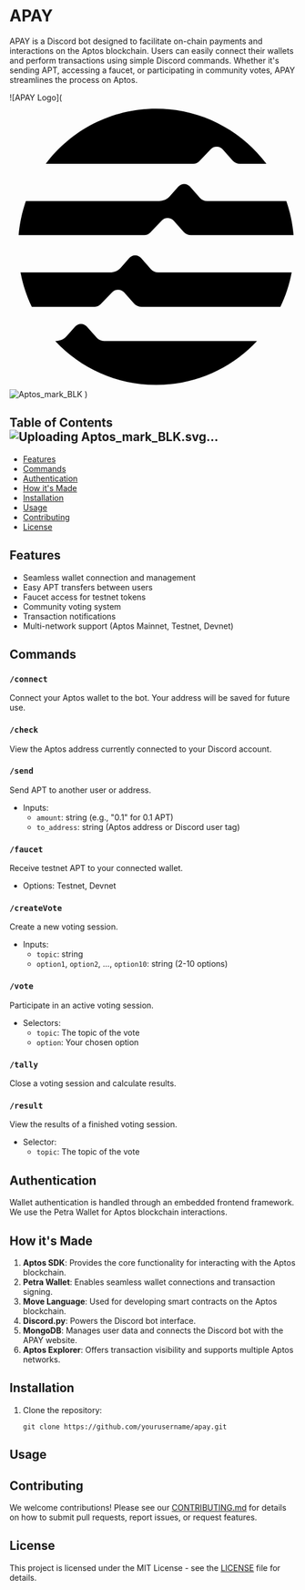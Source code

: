 # APAY

APAY is a Discord bot designed to facilitate on-chain payments and interactions on the Aptos blockchain. Users can easily connect their wallets and perform transactions using simple Discord commands. Whether it's sending APT, accessing a faucet, or participating in community votes, APAY streamlines the process on Aptos.

![APAY Logo](<?xml version="1.0" encoding="UTF-8"?><svg id="a" xmlns="http://www.w3.org/2000/svg" viewBox="0 0 500 500"><path d="M387.07,172.13h-42.4c-4.94,0-9.64-2.12-12.91-5.81l-17.2-19.43c-2.56-2.9-6.25-4.55-10.11-4.55s-7.55,1.66-10.11,4.55l-14.75,16.67c-4.83,5.45-11.76,8.58-19.04,8.58H28.46c-6.61,18.84-10.92,38.74-12.64,59.38H234.92c3.85,0,7.54-1.57,10.2-4.35l20.4-21.29c2.55-2.66,6.07-4.16,9.75-4.16h.84c3.87,0,7.55,1.66,10.11,4.56l17.19,19.43c3.27,3.7,7.97,5.81,12.91,5.81h178.84c-1.72-20.65-6.03-40.55-12.64-59.38h-95.46Z"/><path d="M148.4,356.39c3.85,0,7.54-1.57,10.2-4.35l20.4-21.29c2.55-2.66,6.07-4.16,9.75-4.16h.84c3.87,0,7.55,1.66,10.11,4.55l17.19,19.43c3.27,3.7,7.97,5.81,12.91,5.81h242.36c9.08-18.76,15.73-38.89,19.69-59.98h-232.63c-4.94,0-9.64-2.12-12.91-5.81l-17.19-19.43c-2.56-2.9-6.25-4.55-10.11-4.55s-7.55,1.66-10.11,4.55l-14.75,16.67c-4.83,5.45-11.76,8.58-19.05,8.58H19.12c3.96,21.09,10.62,41.22,19.69,59.98h109.59Z"/><path d="M320.34,107.24c3.85,0,7.54-1.57,10.2-4.35l20.4-21.29c2.55-2.66,6.07-4.16,9.75-4.16h.84c3.87,0,7.55,1.66,10.11,4.56l17.19,19.43c3.27,3.7,7.97,5.81,12.91,5.81h46.09C403.94,48.9,334.13,11.16,255.49,11.16S107.04,48.9,63.15,107.24H320.34Z"/><path d="M227.77,415.83h-63.03c-4.94,0-9.64-2.12-12.91-5.81l-17.19-19.43c-2.56-2.9-6.25-4.55-10.11-4.55s-7.55,1.66-10.11,4.55l-14.75,16.67c-4.83,5.45-11.76,8.58-19.05,8.58h-.98c43.91,47.05,106.44,76.5,175.87,76.5s131.95-29.45,175.87-76.5H227.77Z"/></svg>![Aptos_mark_BLK](https://github.com/user-attachments/assets/4ca17f4b-3461-446a-a24f-2c98077c64e6)
)

## Table of Contents![Uploading Aptos_mark_BLK.svg…]()

- [Features](#features)
- [Commands](#commands)
- [Authentication](#authentication)
- [How it's Made](#how-its-made)
- [Installation](#installation)
- [Usage](#usage)
- [Contributing](#contributing)
- [License](#license)

## Features

- Seamless wallet connection and management
- Easy APT transfers between users
- Faucet access for testnet tokens
- Community voting system
- Transaction notifications
- Multi-network support (Aptos Mainnet, Testnet, Devnet)

## Commands

### `/connect`
Connect your Aptos wallet to the bot. Your address will be saved for future use.

### `/check`
View the Aptos address currently connected to your Discord account.

### `/send`
Send APT to another user or address.
- Inputs:
  - `amount`: string (e.g., "0.1" for 0.1 APT)
  - `to_address`: string (Aptos address or Discord user tag)

### `/faucet`
Receive testnet APT to your connected wallet.
- Options: Testnet, Devnet

### `/createVote`
Create a new voting session.
- Inputs:
  - `topic`: string
  - `option1`, `option2`, ..., `option10`: string (2-10 options)

### `/vote`
Participate in an active voting session.
- Selectors:
  - `topic`: The topic of the vote
  - `option`: Your chosen option

### `/tally`
Close a voting session and calculate results.

### `/result`
View the results of a finished voting session.
- Selector:
  - `topic`: The topic of the vote

## Authentication

Wallet authentication is handled through an embedded frontend framework. We use the Petra Wallet for Aptos blockchain interactions.

## How it's Made

1. **Aptos SDK**: Provides the core functionality for interacting with the Aptos blockchain.
2. **Petra Wallet**: Enables seamless wallet connections and transaction signing.
3. **Move Language**: Used for developing smart contracts on the Aptos blockchain.
4. **Discord.py**: Powers the Discord bot interface.
5. **MongoDB**: Manages user data and connects the Discord bot with the APAY website.
6. **Aptos Explorer**: Offers transaction visibility and supports multiple Aptos networks.

## Installation

1. Clone the repository:
   ```
   git clone https://github.com/yourusername/apay.git
   ```

## Usage



## Contributing

We welcome contributions! Please see our [CONTRIBUTING.md](CONTRIBUTING.md) for details on how to submit pull requests, report issues, or request features.

## License

This project is licensed under the MIT License - see the [LICENSE](LICENSE) file for details.
